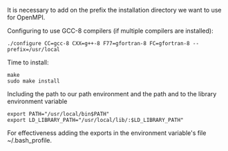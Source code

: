 It is necessary to add on the prefix the installation directory we want to use for OpenMPI.

Configuring to use GCC-8 compilers (if multiple compilers are installed):

```./configure CC=gcc-8 CXX=g++-8 F77=gfortran-8 FC=gfortran-8 --prefix=/usr/local```

Time to install:

```
make
sudo make install
```

Including the path to our path environment and the path and to the library environment variable

```
export PATH="/usr/local/bin$PATH"
export LD_LIBRARY_PATH="/usr/local/lib/:$LD_LIBRARY_PATH"
```

For effectiveness adding the exports in the environment variable's file ~/.bash_profile.
